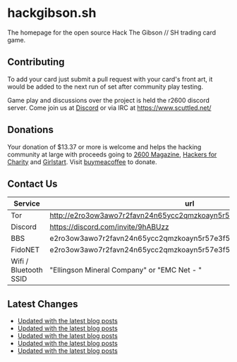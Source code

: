 # hackgibson.sh
The homepage for the open source Hack The Gibson // SH trading card game.


## Contributing

To add your card just submit a pull request with your card's front art, it would be added to the next run of set after community play testing.

Game play and discussions over the project is held the r2600 discord server. Come join us at [Discord](https://discord.com/invite/9hABUzz) or via IRC at https://www.scuttled.net/


## Donations

Your donation of $13.37 or more is welcome and helps the hacking community at large with proceeds going to [2600 Magazine](https://2600.com/), [Hackers for Charity](https://hackersforcharity.org) and [Girlstart](https://girlstart.org).  Visit [buymeacoffee](https://www.buymeacoffee.com/hackgibson.sh) to donate.


## Contact Us

Service | url
-|-
Tor | http://e2ro3ow3awo7r2favn24n65ycc2qmzkoayn5r57e3f56nvjwdcgg32ad.onion
Discord | https://discord.com/invite/9hABUzz
BBS | e2ro3ow3awo7r2favn24n65ycc2qmzkoayn5r57e3f56nvjwdcgg32ad.onion:23
FidoNET | e2ro3ow3awo7r2favn24n65ycc2qmzkoayn5r57e3f56nvjwdcgg32ad.onion:24554
Wifi / Bluetooth SSID | "Ellingson Mineral Company" or "EMC Net - <fidonet address>"

## Latest Changes
<!-- BLOG-POST-LIST:START -->
- [Updated with the latest blog posts](https://github.com/DFW2600/hackgibson.sh/commit/dda5a852c941ceb899b03975bac203b01255fb9c)
- [Updated with the latest blog posts](https://github.com/DFW2600/hackgibson.sh/commit/db651e792f737d420ae07c0267d6aab07caa7a7b)
- [Updated with the latest blog posts](https://github.com/DFW2600/hackgibson.sh/commit/478a54c9d2c2e3f15b01b7920390e83b9dbc6f2c)
- [Updated with the latest blog posts](https://github.com/DFW2600/hackgibson.sh/commit/859251a3de662a9a00b9cbadbc7694536c051ba1)
- [Updated with the latest blog posts](https://github.com/DFW2600/hackgibson.sh/commit/04c1933e5899eafa494994e81633106bb56b4e70)
<!-- BLOG-POST-LIST:END -->
